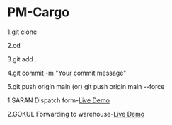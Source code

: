 
# PM-Cargo

1.git clone <repository-url>

2.cd <repo>

3.git add .

4.git commit -m "Your commit message"

5.git push origin main
    (or)
git push origin main --force




1.SARAN Dispatch form-[Live Demo](https://dispatch-form.vercel.app/)

2.GOKUL Forwarding to warehouse-[Live Demo](https://femto-eight.vercel.app/)
